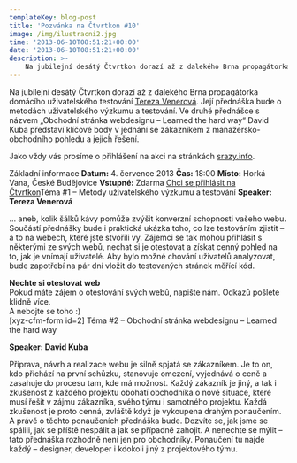 ```yaml
---
templateKey: blog-post
title: 'Pozvánka na Čtvrtkon #10'
image: /img/ilustracni2.jpg
time: '2013-06-10T08:51:21+00:00'
date: '2013-06-10T08:51:21+00:00'
description: >-
    Na jubilejní desátý Čtvrtkon dorazí až z dalekého Brna propagátorka domácího uživatelského testování Tereza Venerová. Její přednáška bude o metodách uživatelského výzkumu a testování....
---
```

Na jubilejní desátý Čtvrtkon dorazí až z dalekého Brna propagátorka domácího uživatelského testování [Tereza Venerová](http://www.otestujweb.cz/ "Osobní stránky Terezy"). Její přednáška bude o metodách uživatelského výzkumu a testování. Ve druhé přednášce s názvem „Obchodní stránka webdesignu – Learned the hard way“ David Kuba představí klíčové body v jednání se zákazníkem z manažersko-obchodního pohledu a jejich řešení.

Jako vždy vás prosíme o přihlášení na akci na stránkách [srazy.info](http://srazy.info/ctvrtkon/3649 "Přihláška na Čtvrtkon na srazy.info").

Základní informace **Datum:** 4. července 2013 **Čas:** 18:00 **Místo:** Horká Vana, České Budějovice **Vstupné:** Zdarma [Chci se přihlásit na Čtvrtkon](http://srazy.info/ctvrtkon/3649)Téma #1 – Metody uživatelského výzkumu a testování **Speaker: Tereza Venerová**

… aneb, kolik šálků kávy pomůže zvýšit konverzní schopnosti vašeho webu. Součástí přednášky bude i praktická ukázka toho, co lze testováním zjistit – a to na webech, které jste stvořili vy. Zájemci se tak mohou přihlásit s některými ze svých webů, nechat si je otestovat a získat cenný pohled na to, jak je vnímají uživatelé. Aby bylo možné chování uživatelů analyzovat, bude zapotřebí na pár dní vložit do testovaných stránek měřící kód.

**Nechte si otestovat web**  
Pokud máte zájem o otestování svých webů, napište nám. Odkazů pošlete klidně více.  
A nebojte se toho :)  
\[xyz-cfm-form id=2\] Téma #2 – Obchodní stránka webdesignu – Learned the hard way

**Speaker: David Kuba**

Příprava, návrh a realizace webu je silně spjatá se zákazníkem. Je to on, kdo přichází na první schůzku, stanovuje omezení, vyjednává o ceně a zasahuje do procesu tam, kde má možnost. Každý zákazník je jiný, a tak i zkušenost z každého projektu obohatí obchodníka o nové situace, které musí řešit v zájmu zákazníka, svého týmu i samotného projektu. Každá zkušenost je proto cenná, zvláště když je vykoupena drahým ponaučením. A právě o těchto ponaučeních přednáška bude. Dozvíte se, jak jsme se spálili, jak se příště nespálit a jak se případně zahojit. A nenechte se mýlit – tato přednáška rozhodně není jen pro obchodníky. Ponaučení tu najde každý – designer, developer i kdokoli jiný z projektového týmu. 